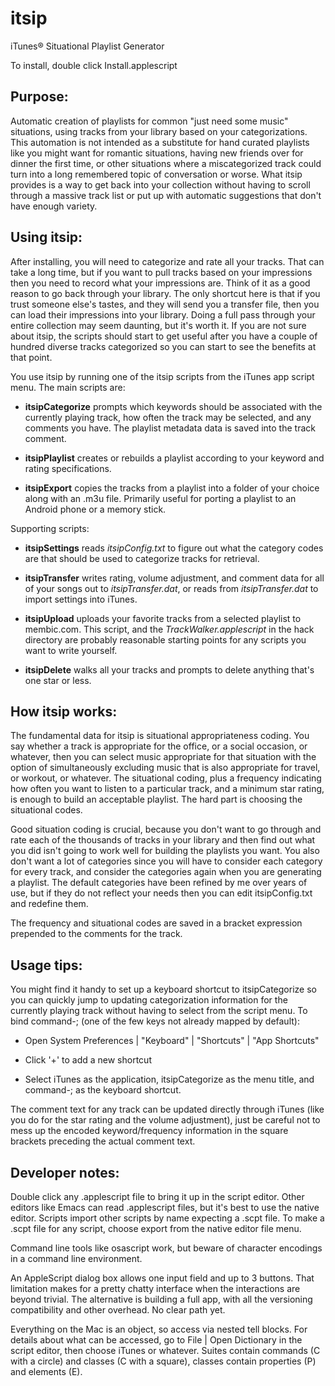 # itsip
iTunes&reg; Situational Playlist Generator

To install, double click Install.applescript

Purpose:
-------

Automatic creation of playlists for common "just need some music" situations, using tracks from your library based on your categorizations.  This automation is not intended as a substitute for hand curated playlists like you might want for romantic situations, having new friends over for dinner the first time, or other situations where a miscategorized track could turn into a long remembered topic of conversation or worse.  What itsip provides is a way to get back into your collection without having to scroll through a massive track list or put up with automatic suggestions that don't have enough variety.

Using itsip:
-----------

After installing, you will need to categorize and rate all your tracks.  That can take a long time, but if you want to pull tracks based on your impressions then you need to record what your impressions are.  Think of it as a good reason to go back through your library.  The only shortcut here is that if you trust someone else's tastes, and they will send you a transfer file, then you can load their impressions into your library.  Doing a full pass through your entire collection may seem daunting, but it's worth it.  If you are not sure about itsip, the scripts should start to get useful after you have a couple of hundred diverse tracks categorized so you can start to see the benefits at that point.

You use itsip by running one of the itsip scripts from the iTunes app script menu.  The main scripts are:

  - **itsipCategorize** prompts which keywords should be associated with the currently playing track, how often the track may be selected, and any comments you have.  The playlist metadata data is saved into the track comment.

  - **itsipPlaylist** creates or rebuilds a playlist according to your keyword and rating specifications. 

  - **itsipExport** copies the tracks from a playlist into a folder of your choice along with an .m3u file.  Primarily useful for porting a playlist to an Android phone or a memory stick.

Supporting scripts:

  - **itsipSettings** reads *itsipConfig.txt* to figure out what the category codes are that should be used to categorize tracks for retrieval.

  - **itsipTransfer** writes rating, volume adjustment, and comment data for all of your songs out to *itsipTransfer.dat*, or reads from *itsipTransfer.dat* to import settings into iTunes.

  - **itsipUpload** uploads your favorite tracks from a selected playlist to membic.com.  This script, and the *TrackWalker.applescript* in the hack directory are probably reasonable starting points for any scripts you want to write yourself.

  - **itsipDelete** walks all your tracks and prompts to delete anything that's one star or less. 


How itsip works:
---------------

The fundamental data for itsip is situational appropriateness coding.  You say whether a track is appropriate for the office, or a social occasion, or whatever, then you can select music appropriate for that situation with the option of simultaneously excluding music that is also appropriate for travel, or workout, or whatever.  The situational coding, plus a frequency indicating how often you want to listen to a particular track, and a minimum star rating, is enough to build an acceptable playlist.  The hard part is choosing the situational codes.

Good situation coding is crucial, because you don't want to go through and rate each of the thousands of tracks in your library and then find out what you did isn't going to work well for building the playlists you want.  You also don't want a lot of categories since you will have to consider each category for every track, and consider the categories again when you are generating a playlist.  The default categories have been refined by me over years of use, but if they do not reflect your needs then you can edit itsipConfig.txt and redefine them.

The frequency and situational codes are saved in a bracket expression prepended to the comments for the track.

Usage tips:
----------

You might find it handy to set up a keyboard shortcut to itsipCategorize so you can quickly jump to updating categorization information for the currently playing track without having to select from the script menu.  To bind command-; (one of the few keys not already mapped by default):

  * Open System Preferences | "Keyboard" | "Shortcuts" | "App Shortcuts"

  * Click '+' to add a new shortcut

  * Select iTunes as the application, itsipCategorize as the menu title, and command-; as the keyboard shortcut.

The comment text for any track can be updated directly through iTunes (like you do for the star rating and the volume adjustment), just be careful not to mess up the encoded keyword/frequency information in the square brackets preceding the actual comment text.


Developer notes:
---------------

Double click any .applescript file to bring it up in the script editor.  Other editors like Emacs can read .applescript files, but it's best to use the native editor.  Scripts import other scripts by name expecting a .scpt file.  To make a .scpt file for any script, choose export from the native editor file menu.

Command line tools like osascript work, but beware of character encodings in a command line environment.

An AppleScript dialog box allows one input field and up to 3 buttons.  That limitation makes for a pretty chatty interface when the interactions are beyond trivial.  The alternative is building a full app, with all the versioning compatibility and other overhead.  No clear path yet.

Everything on the Mac is an object, so access via nested tell blocks.  For details about what can be accessed, go to File | Open Dictionary in the script editor, then choose iTunes or whatever.  Suites contain commands (C with a circle) and classes (C with a square), classes contain properties (P) and elements (E).

